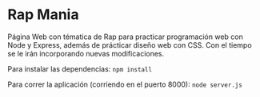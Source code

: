 # Rap Mania

Página Web con tématica de Rap para practicar programación web con Node y Express, además de prácticar diseño web con CSS. Con el tiempo se le irán incorporando nuevas modificaciones.

Para instalar las dependencias:
``
npm install
``

Para correr la aplicación (corriendo en el puerto 8000):
``
node server.js
``